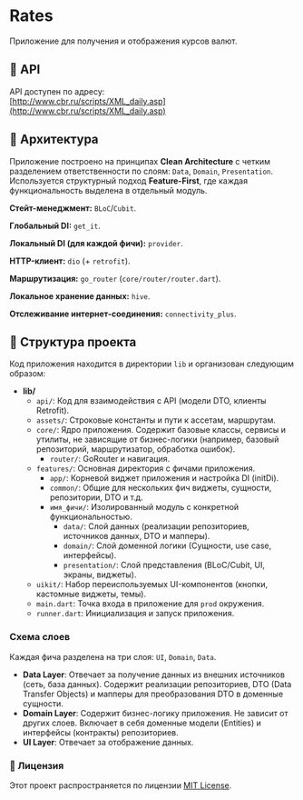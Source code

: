# Rates

Приложение для получения и отображения курсов валют.

## 🔗 API

API доступен по адресу:  
[http://www.cbr.ru/scripts/XML_daily.asp](http://www.cbr.ru/scripts/XML_daily.asp)

## 🧱 Архитектура

Приложение построено на принципах **Clean Architecture** с четким разделением ответственности по слоям: `Data`, `Domain`, `Presentation`.  
Используется структурный подход **Feature-First**, где каждая функциональность выделена в отдельный модуль.

**Стейт-менеджмент:** `BLoC`/`Cubit`.

**Глобальный DI:** `get_it`.

**Локальный DI (для каждой фичи):** `provider`.

**HTTP-клиент:** `dio` (+ `retrofit`).

**Маршрутизация:** `go_router` (`core/router/router.dart`).

**Локальное хранение данных:** `hive`.

**Отслеживание интернет-соединения:** `connectivity_plus`.

## 📁 Структура проекта

Код приложения находится в директории `lib` и организован следующим образом:

- **lib/**
  - `api/`: Код для взаимодействия с API (модели DTO, клиенты Retrofit).
  - `assets/`: Строковые константы и пути к ассетам, маршрутам.
  - `core/`: Ядро приложения. Содержит базовые классы, сервисы и утилиты, не зависящие от бизнес-логики (например, базовый репозиторий, маршрутизатор, обработка ошибок).
	- `router/`: GoRouter и навигация.
  - `features/`: Основная директория с фичами приложения.
    - `app/`: Корневой виджет приложения и настройка DI (initDi).
    - `common/`: Общие для нескольких фич виджеты, сущности, репозитории, DTO и т.д.
    - `имя_фичи/`: Изолированный модуль с конкретной функциональностью.
      - `data/`: Слой данных (реализации репозиториев, источников данных, DTO и мапперы).
      - `domain/`: Слой доменной логики (Сущности, use case, интерфейсы).
      - `presentation/`: Слой представления (BLoC/Cubit, UI, экраны, виджеты).
  - `uikit/`: Набор переиспользуемых UI-компонентов (кнопки, кастомные виджеты, темы).
  - `main.dart`: Точка входа в приложение для `prod` окружения.
  - `runner.dart`: Инициализация и запуск приложения.

### Схема слоев

Каждая фича разделена на три слоя: `UI`, `Domain`, `Data`.

- **Data Layer**: Отвечает за получение данных из внешних источников (сеть, база данных). Содержит реализации репозиториев, DTO (Data Transfer Objects) и мапперы для преобразования DTO в доменные сущности.
- **Domain Layer**: Содержит бизнес-логику приложения. Не зависит от других слоев. Включает в себя доменные модели (Entities) и интерфейсы (контракты) репозиториев.
- **UI Layer**: Отвечает за отображение данных.

### 📜 Лицензия

Этот проект распространяется по лицензии [MIT License](LICENSE).